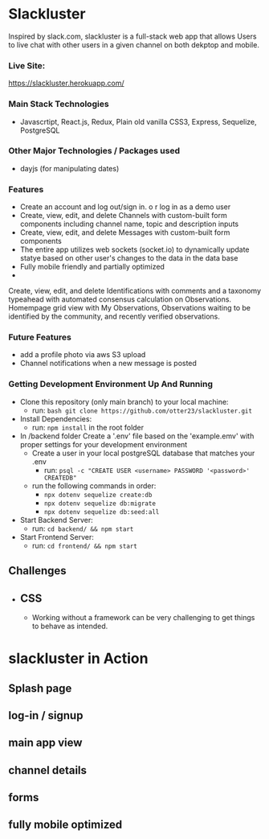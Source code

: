 # Slackluster

Inspired by slack.com, slackluster is a full-stack web app that allows Users to live chat with other users in a given channel on both dekptop and mobile.

### Live Site:
https://slackluster.herokuapp.com/


### Main Stack Technologies

- Javascrtipt, React.js, Redux, Plain old vanilla CSS3, Express, Sequelize, PostgreSQL

### Other Major Technologies / Packages used

- dayjs (for manipulating dates)

### Features
- Create an account and log out/sign in. o r log in as a demo user
- Create, view, edit, and delete Channels with custom-built form components including channel name, topic and description inputs
- Create, view, edit, and delete Messages with custom-built form components
- The entire app utilizes web sockets (socket.io) to dynamically update statye based on other user's changes to the data in the data base
- Fully mobile friendly and partially optimized
- 
Create, view, edit, and delete Identifications with comments and a taxonomy typeahead with automated consensus calculation on Observations.
Homempage grid view with My Observations, Observations waiting to be identified by the community, and recently verified observations.

### Future Features
- add a profile photo via aws S3 upload
- Channel notifications when a new message is posted



### Getting Development Environment Up And Running

- Clone this repository (only main branch) to your local machine:
  - run: `bash git clone https://github.com/otter23/slackluster.git `
- Install Dependencies:
  - run: `npm install` in the root folder
- In /backend folder
  Create a '.env' file based on the 'example.emv' with proper settings for your development environment
  - Create a user in your local postgreSQL database that matches your .env
    - run: `psql -c "CREATE USER <username> PASSWORD '<password>' CREATEDB"`
  - run the following commands in order:
    - `npx dotenv sequelize create:db`
    - `npx dotenv sequelize db:migrate`
    - `npx dotenv sequelize db:seed:all`
- Start Backend Server:
  - run: `cd backend/ && npm start`
- Start Frontend Server:
  - run: `cd frontend/ && npm start`

## Challenges

- ## CSS

  - Working without a framework can be very challenging to get things to behave as intended.


# slackluster in Action

## Splash page

## log-in / signup

## main app view

## channel details

## forms

## fully mobile optimized

